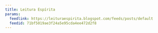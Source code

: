 ```yaml
---
title: Leitura Espírita
params:
  feedlink: https://leituraespirita.blogspot.com/feeds/posts/default
  feedid: 71bf5019ae3f24a5e95cda4ee472d2f8
---
```

